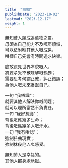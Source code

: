 ```yaml
---
title: "無知"
publishDate: "2023-10-02"
lastmod: "2023-12-17"
weight: 1
---
```


無知使人類成為萬物之靈。<br/>
毋須為自己能力不及嘅嘢煩惱，<br/>
可以依附喺其他人嘅成果，<br/>
咁樣自己先會有時間追求快樂。<br/>

膽敢窺見世界本貌嘅人，<br/>
將要承受不被理解嘅孤獨；<br/>
需要思考何謂正確，糾正錯誤；<br/>
為他人嘅未來奉獻自己。<br/>

一句 "我唔識"：<br/>
就要其他人解決你嘅問題；<br/>
就可以理所當然不負責任。<br/>
一句 "我好想食"：<br/>
背後嘅係幾多生命；<br/>
背後嘅係幾多人嘅汗水。<br/>
一句 "我冇咁諗"：<br/>
強制扭曲現實；<br/>
強制抹殺他人嘅感受。<br/>

無知的人是幸福的。<br/>
其他人都身處地獄。<br/>
